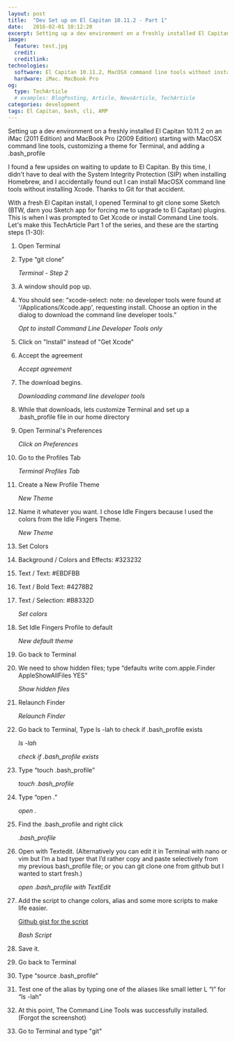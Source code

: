 ```yaml
---
layout: post
title:  "Dev Set up on El Capitan 10.11.2 - Part 1"
date:   2016-02-01 10:12:20
excerpt: Setting up a dev environment on a freshly installed El Capitan 10.11.2 on an iMac (2011 Edition) starting with MacOSX command line tools, customizing a theme for Terminal, and adding a .bash_profile
image:
  feature: test.jpg
  credit:
  creditlink:
technologies:
  software: El Capitan 10.11.2, MacOSX command line tools without installing Xcode, Terminal, Bash, AMP HTML
  hardware: iMac. MacBook Pro
og:
  type: TechArticle
  # examples: BlogPosting, Article, NewsArticle, TechArticle
categories: development
tags: El Capitan, bash, cli, AMP
---
```


Setting up a dev environment on a freshly installed El Capitan 10.11.2 on an iMac (2011 Edition) and MacBook Pro (2009 Edition) starting with MacOSX command line tools, customizing a theme for Terminal, and adding a .bash_profile

I found a few upsides on waiting to update to El Capitan. By this time, I didn't have to deal with the System Integrity Protection (SIP) when installing Homebrew, and I accidentally found out I can install MacOSX command line tools without installing Xcode. Thanks to Git for that accident.

With a fresh El Capitan install, I opened Terminal to git clone some Sketch (BTW, darn you Sketch app for forcing me to upgrade to El Capitan) plugins. This is when I was prompted to Get Xcode or install Command Line tools. Let's make this TechArticle Part 1 of the series, and these are the starting steps (1-30):

1. Open Terminal
2. Type “git clone”

    <amp-img src="/assets/images/dev-1.png" alt="Terminal with Step 2" height="377" width="603"></amp-img>

    *Terminal - Step 2*
3. A window should pop up.
4. You should see: “xcode-select: note: no developer tools were found at '/Applications/Xcode.app', requesting install. Choose an option in the dialog to download the command line developer tools.”

    <amp-img src="/assets/images/dev-2.png" alt="Opt to install Command Line Developer Tools only" height="596" width="609"></amp-img>

    *Opt to install Command Line Developer Tools only*
5. Click on "Install" instead of "Get Xcode"
6. Accept the agreement

    <amp-img src="/assets/images/Dev-3.png" alt="Accept agreement" height="619" width="1256"></amp-img>

    *Accept agreement*
7. The download begins.

    <amp-img src="/assets/images/dev-4.png" alt="Downloading" height="197" width="553"></amp-img>

    *Downloading command line developer tools*
8. While that downloads, lets customize Terminal and set up a .bash_profile file in our home directory
9. Open Terminal's Preferences

    <amp-img src="/assets/images/dev-5.png" alt="Terminal Preferences" height="249" width="396"></amp-img>

    *Click on Preferences*
10. Go to the Profiles Tab

      <amp-img src="/assets/images/dev-6.png" alt="Profiles Tab" height="627" width="692"></amp-img>

      *Terminal Profiles Tab*
11. Create a New Profile Theme

      <amp-img src="/assets/images/dev-7.png" alt="Create a new profile" height="626" width="689"></amp-img>

      *New Theme*
12. Name it whatever you want. I chose Idle Fingers because I used the colors from the Idle Fingers Theme.

      <amp-img src="/assets/images/dev-8.png" alt="Create a new profile" height="611" width="681"></amp-img>

      *New Theme*
13. Set Colors

  1. Background / Colors and Effects: #323232
  2. Text / Text: #EBDFBB
  3. Text / Bold Text: #4278B2
  4. Text / Selection: #B8332D


      <amp-img src="/assets/images/dev-9.png" alt="Set colors" height="615" width="685"></amp-img>

      *Set colors*

14. Set Idle Fingers Profile to default

      <amp-img src="/assets/images/dev-10.png" alt="new default theme" height="628" width="700"></amp-img>

      *New default theme*

15. Go back to Terminal

16. We need to show hidden files; type “defaults write com.apple.Finder AppleShowAllFiles YES”

      <amp-img src="/assets/images/dev-24.png" alt="Show hidden files" height="588" width="845"></amp-img>

      *Show hidden files*

17. Relaunch Finder

      <amp-img src="/assets/images/dev-16.png" alt="Relaunch Finder" height="331" width="356"></amp-img>

      *Relaunch Finder*

18. Go back to Terminal, Type ls -lah to check if .bash_profile exists

      <amp-img src="/assets/images/dev-11.png" alt="Back to Terminal" height="466" width="684"></amp-img>

      *ls -lah*

      <amp-img src="/assets/images/dev-12.png" alt="check if .bash_profile exists" height="464" width="686"></amp-img>

      *check if .bash_profile exists*

19. Type “touch .bash_profile”

      <amp-img src="/assets/images/dev-13.png" alt="touch .bash_profile" height="467" width="683"></amp-img>

      *touch .bash_profile*

20. Type “open .”

      <amp-img src="/assets/images/dev-14.png" alt="touch .bash_profile" height="461" width="691"></amp-img>

      *open .*

21. Find the .bash_profile and right click

      <amp-img src="/assets/images/dev-18.png" alt=".bash_profile" height="658" width="822"></amp-img>

      *.bash_profile*

22. Open with Textedit. (Alternatively you can edit it in Terminal with nano or vim but I’m a bad typer that I’d rather copy and paste selectively from my previous bash_profile file; or you can git clone one from github but I wanted to start fresh.)

      <amp-img src="/assets/images/dev-19.png" alt=".bash_profile" height="463" width="651"></amp-img>

      *open .bash_profile with TextEdit*

23. Add the script to change colors, alias and some more scripts to make life easier.

      [Github gist for the script](https://gist.github.com/carmelyne/28d58433bbb0ff9b2676)

      <amp-img src="/assets/images/dev-20.png" alt=".bash_profile" height="458" width="636"></amp-img>

      *Bash Script*
24. Save it.
25. Go back to Terminal
26. Type “source .bash_profile”
27. Test one of the alias by typing one of the aliases like small letter L “l” for “ls -lah”
28. At this point, The Command Line Tools was successfully installed. (Forgot the screenshot)
29. Go to Terminal and type "git"
